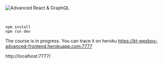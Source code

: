 ![Advanced React & GraphQL](https://advancedreact.com/images/ARG/arg-facebook-share.png)

<br/>

` npm install ` <br/>
` npm run dev ` <br/>

The course is in progress. You can trace it on heroku https://kt-wesbos-advanced-frontend.herokuapp.com:7777 <br/>

http://localhost:7777/ <br/>
